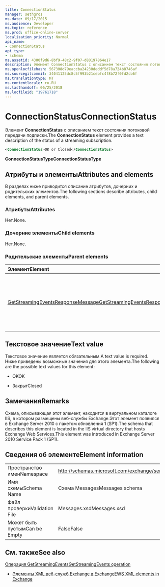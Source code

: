 ```yaml
---
title: ConnectionStatus
manager: sethgros
ms.date: 09/17/2015
ms.audience: Developer
ms.topic: reference
ms.prod: office-online-server
localization_priority: Normal
api_name:
- ConnectionStatus
api_type:
- schema
ms.assetid: 4300f9d6-8bf9-48c2-9f07-d80197864e17
description: Элемент ConnectionStatus с описанием текст состояния потоковой передачи подписки.
ms.openlocfilehash: 567308d79eaccba24230deddf5d78a724b8746af
ms.sourcegitcommit: 34041125dc8c5f993b21cebfc4f8b72f0fd2cb6f
ms.translationtype: MT
ms.contentlocale: ru-RU
ms.lasthandoff: 06/25/2018
ms.locfileid: "19761718"
---
```

# <a name="connectionstatus"></a><span data-ttu-id="4cb10-103">ConnectionStatus</span><span class="sxs-lookup"><span data-stu-id="4cb10-103">ConnectionStatus</span></span>

<span data-ttu-id="4cb10-104">Элемент **ConnectionStatus** с описанием текст состояния потоковой передачи подписки.</span><span class="sxs-lookup"><span data-stu-id="4cb10-104">The **ConnectionStatus** element provides a text description of the status of a streaming subscription.</span></span> 
  
```xml
<ConnectionStatus>OK or Closed</ConnectionStatus>
```

 <span data-ttu-id="4cb10-105">**ConnectionStatusType**</span><span class="sxs-lookup"><span data-stu-id="4cb10-105">**ConnectionStatusType**</span></span>
## <a name="attributes-and-elements"></a><span data-ttu-id="4cb10-106">Атрибуты и элементы</span><span class="sxs-lookup"><span data-stu-id="4cb10-106">Attributes and elements</span></span>

<span data-ttu-id="4cb10-107">В разделах ниже приводится описание атрибутов, дочерних и родительских элементов.</span><span class="sxs-lookup"><span data-stu-id="4cb10-107">The following sections describe attributes, child elements, and parent elements.</span></span>
  
### <a name="attributes"></a><span data-ttu-id="4cb10-108">Атрибуты</span><span class="sxs-lookup"><span data-stu-id="4cb10-108">Attributes</span></span>

<span data-ttu-id="4cb10-109">Нет.</span><span class="sxs-lookup"><span data-stu-id="4cb10-109">None.</span></span>
  
### <a name="child-elements"></a><span data-ttu-id="4cb10-110">Дочерние элементы</span><span class="sxs-lookup"><span data-stu-id="4cb10-110">Child elements</span></span>

<span data-ttu-id="4cb10-111">Нет.</span><span class="sxs-lookup"><span data-stu-id="4cb10-111">None.</span></span>
  
### <a name="parent-elements"></a><span data-ttu-id="4cb10-112">Родительские элементы</span><span class="sxs-lookup"><span data-stu-id="4cb10-112">Parent elements</span></span>

|<span data-ttu-id="4cb10-113">**Элемент**</span><span class="sxs-lookup"><span data-stu-id="4cb10-113">**Element**</span></span>|<span data-ttu-id="4cb10-114">**Описание**</span><span class="sxs-lookup"><span data-stu-id="4cb10-114">**Description**</span></span>|
|:-----|:-----|
|[<span data-ttu-id="4cb10-115">GetStreamingEventsResponseMessage</span><span class="sxs-lookup"><span data-stu-id="4cb10-115">GetStreamingEventsResponseMessage</span></span>](getstreamingeventsresponsemessage.md) <br/> |<span data-ttu-id="4cb10-116">Содержит состояние и результат одного запроса [GetStreamingEvents операции](getstreamingevents-operation.md) .</span><span class="sxs-lookup"><span data-stu-id="4cb10-116">Contains the status and result of a single [GetStreamingEvents operation](getstreamingevents-operation.md) request.</span></span>  <br/> |
   
## <a name="text-value"></a><span data-ttu-id="4cb10-117">Текстовое значение</span><span class="sxs-lookup"><span data-stu-id="4cb10-117">Text value</span></span>

<span data-ttu-id="4cb10-118">Текстовое значение является обязательным.</span><span class="sxs-lookup"><span data-stu-id="4cb10-118">A text value is required.</span></span> <span data-ttu-id="4cb10-119">Ниже приведены возможные значения для этого элемента.</span><span class="sxs-lookup"><span data-stu-id="4cb10-119">The following are the possible text values for this element:</span></span>
  
- <span data-ttu-id="4cb10-120">OK</span><span class="sxs-lookup"><span data-stu-id="4cb10-120">OK</span></span>
    
- <span data-ttu-id="4cb10-121">Закрыт</span><span class="sxs-lookup"><span data-stu-id="4cb10-121">Closed</span></span>
    
## <a name="remarks"></a><span data-ttu-id="4cb10-122">Замечания</span><span class="sxs-lookup"><span data-stu-id="4cb10-122">Remarks</span></span>

<span data-ttu-id="4cb10-123">Схема, описывающая этот элемент, находится в виртуальном каталоге IIS, в котором размещены веб-службы Exchange.Этот элемент появился в Exchange Server 2010 с пакетом обновления 1 (SP1).</span><span class="sxs-lookup"><span data-stu-id="4cb10-123">The schema that describes this element is located in the IIS virtual directory that hosts Exchange Web Services.This element was introduced in Exchange Server 2010 Service Pack 1 (SP1).</span></span>
  
## <a name="element-information"></a><span data-ttu-id="4cb10-124">Сведения об элементе</span><span class="sxs-lookup"><span data-stu-id="4cb10-124">Element information</span></span>

|||
|:-----|:-----|
|<span data-ttu-id="4cb10-125">Пространство имен</span><span class="sxs-lookup"><span data-stu-id="4cb10-125">Namespace</span></span>  <br/> |http://schemas.microsoft.com/exchange/services/2006/messages  <br/> |
|<span data-ttu-id="4cb10-126">Имя схемы</span><span class="sxs-lookup"><span data-stu-id="4cb10-126">Schema Name</span></span>  <br/> |<span data-ttu-id="4cb10-127">Схема Messages</span><span class="sxs-lookup"><span data-stu-id="4cb10-127">Messages schema</span></span>  <br/> |
|<span data-ttu-id="4cb10-128">Файл проверки</span><span class="sxs-lookup"><span data-stu-id="4cb10-128">Validation File</span></span>  <br/> |<span data-ttu-id="4cb10-129">Messages.xsd</span><span class="sxs-lookup"><span data-stu-id="4cb10-129">Messages.xsd</span></span>  <br/> |
|<span data-ttu-id="4cb10-130">Может быть пустым</span><span class="sxs-lookup"><span data-stu-id="4cb10-130">Can be Empty</span></span>  <br/> |<span data-ttu-id="4cb10-131">False</span><span class="sxs-lookup"><span data-stu-id="4cb10-131">False</span></span>  <br/> |
   
## <a name="see-also"></a><span data-ttu-id="4cb10-132">См. также</span><span class="sxs-lookup"><span data-stu-id="4cb10-132">See also</span></span>



[<span data-ttu-id="4cb10-133">Операция GetStreamingEvents</span><span class="sxs-lookup"><span data-stu-id="4cb10-133">GetStreamingEvents operation</span></span>](getstreamingevents-operation.md)


- [<span data-ttu-id="4cb10-134">Элементы XML веб-служб Exchange в Exchange</span><span class="sxs-lookup"><span data-stu-id="4cb10-134">EWS XML elements in Exchange</span></span>](ews-xml-elements-in-exchange.md)


